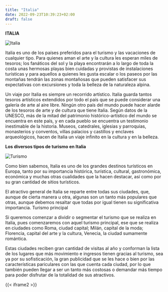 ```yaml
---
title: "Italia"
date: 2022-09-23T10:39:23+02:00
draft: false
---
```


**ITALIA**

![Italia](https://a.cdn-hotels.com/gdcs/production0/d320/a38a0c20-5863-11e8-b0ec-0242ac11000c.jpg?impolicy=fcrop&w=800&h=533&q=medium)

Italia es uno de los países preferidos para el turismo y las vacaciones de cualquier tipo. Para quienes aman el arte y la cultura les esperan miles de tesoros; los fanáticos del sol y la playa encontrarán a lo largo de toda la costa unas hermosas playas bien cuidadas y provistas de instalaciones turísticas y para aquellos a quienes les gusta escalar o los paseos por las montañas tendrán las zonas montañosas que pueden satisfacer sus expectativas con excursiones y toda la belleza de la naturaleza alpina.

Un viaje por Italia es siempre un recorrido artístico. Italia guarda tantos tesoros artísticos extendidos por todo el país que se puede considerar una galería de arte al aire libre. Ningún otro país del mundo puede hacer alarde de los tesoros de arte y de cultura que tiene Italia. Según datos de la UNESCO, más de la mitad del patrimonio histórico-artístico del mundo se encuentra en este país, y en cada pueblo se encuentra un testimonio inestimable de la historia. Museos, catedrales, iglesias y parroquias, monasterios y conventos, villas palacios y castillos y enclaves arqueológicos, hacen de Italia un viaje infinito en la cultura y en la belleza.

**Los diversos tipos de turismo en Italia**

![Turismo](https://www.lifeder.com/wp-content/uploads/2020/03/El-Coliseo-Roma-Italia.jpg)

Como bien sabemos, Italia es uno de los grandes destinos turísticos en Europa, tanto por su importancia histórica, turística, cultural, gastronómica, económica y muchas otras cualidades que la hacen destacar, así como por su gran cantidad de sitios turísticos.

El atractivo general de Italia se reparte entre todas sus ciudades, que, aunque de cierta manera u otra, algunas son un tanto más populares que otras, aunque debemos resaltar que todas por igual tienen su significativa importancia.
Turismo principal

Si queremos comenzar a dividir o segmentar el turismo que se realiza en Italia, pues comenzaremos con aquel turismo principal, ese que se realiza en ciudades como Roma, ciudad capital; Milán, capital de la moda; Florencia, capital del arte y la cultura, Venecia, la ciudad sumamente romántica.

Estas ciudades reciben gran cantidad de visitas al año y conforman la lista de los lugares que más movimiento e ingresos tienen gracias al turismo, sea ya por su sofisticación, la gran publicidad que se les hace o bien por las características pariculares con las que cuenta cada ciudad, por lo que también pueden llegar a ser un tanto más costosas o demandar más tiempo para poder disfrutar de la totalidad de sus atractivos.


{{< iframe2 >}}